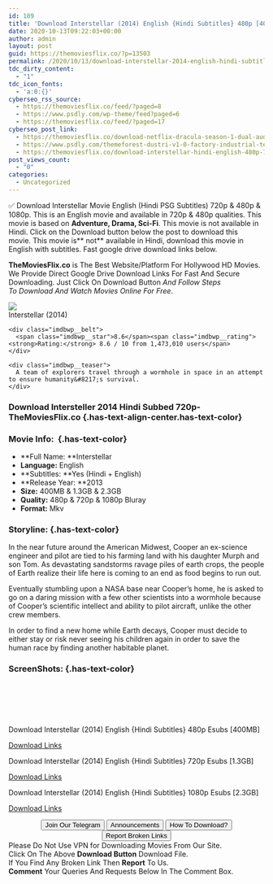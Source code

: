 ```yaml
---
id: 189
title: 'Download Interstellar (2014) English {Hindi Subtitles} 480p [400MB] || 720p [1.3GB] || 1080p [2.3GB]'
date: 2020-10-13T09:22:03+00:00
author: admin
layout: post
guid: https://themoviesflix.co/?p=13503
permalink: /2020/10/13/download-interstellar-2014-english-hindi-subtitles-480p-400mb-720p-1-3gb-1080p-2-3gb/
tdc_dirty_content:
  - "1"
tdc_icon_fonts:
  - 'a:0:{}'
cyberseo_rss_source:
  - https://themoviesflix.co/feed/?paged=8
  - https://www.psdly.com/wp-theme/feed?paged=6
  - https://themoviesflix.co/feed/?paged=17
cyberseo_post_link:
  - https://themoviesflix.co/download-netflix-dracula-season-1-dual-audio-hindi-english-web-dl-hd-720p-650mb/
  - https://www.psdly.com/themeforest-dustri-v1-0-factory-industrial-template-kit-28428748
  - https://themoviesflix.co/download-interstellar-hindi-english-480p-720p-1080p/
post_views_count:
  - "0"
categories:
  - Uncategorized
---
```

✅ Download Interstellar&nbsp;Movie&nbsp;English (Hindi PSG Subtitles)&nbsp;720p&nbsp;&&nbsp;480p&nbsp;& 1080p. This is an English movie and available in&nbsp;720p&nbsp;&&nbsp;480p&nbsp;qualities. This movie is based on&nbsp;**Adventure, Drama, Sci-Fi**. This movie is not available in Hindi. Click on the Download button below the post to download this movie.&nbsp;This movie is**&nbsp;not**&nbsp;available in Hindi, download this movie in English with subtitles. Fast google drive download links below.

**TheMoviesFlix.co**&nbsp;is The Best Website/Platform For Hollywood HD Movies. We Provide Direct Google Drive Download Links For Fast And Secure Downloading. Just Click On Download Button&nbsp;_And Follow Steps To&nbsp;Download And Watch Movies Online For Free_.

<div class="imdbwp imdbwp--movie dark">
  <div class="imdbwp__thumb">
    <a class="imdbwp__link" target="_blank" title="Interstellar" href="https://www.imdb.com/title/tt0816692/" rel="nofollow noopener noreferrer"><img class="imdbwp__img" src="https://m.media-amazon.com/images/M/MV5BZjdkOTU3MDktN2IxOS00OGEyLWFmMjktY2FiMmZkNWIyODZiXkEyXkFqcGdeQXVyMTMxODk2OTU@._V1_SX300.jpg" /></a>
  </div>
  
  <div class="imdbwp__content">
    <div class="imdbwp__header">
      <span class="imdbwp__title">Interstellar</span> (2014)
    </div>
    
    <div class="imdbwp__belt">
      <span class="imdbwp__star">8.6</span><span class="imdbwp__rating"><strong>Rating:</strong> 8.6 / 10 from 1,473,010 users</span>
    </div>
    
    <div class="imdbwp__teaser">
      A team of explorers travel through a wormhole in space in an attempt to ensure humanity&#8217;s survival.
    </div>
  </div>
</div>

### Download Intersteller 2014 Hindi Subbed 720p- TheMoviesFlix.co {.has-text-align-center.has-text-color}

### Movie Info:&nbsp; {.has-text-color}

  * **Full Name:&nbsp;**Interstellar
  * **Language:**&nbsp;English
  * **Subtitles:&nbsp;**Yes (Hindi + English)
  * **Release Year:&nbsp;**2013
  * **Size:**&nbsp;400MB & 1.3GB & 2.3GB
  * **Quality:**&nbsp;480p & 720p & 1080p Bluray
  * **Format:**&nbsp;Mkv

### Storyline: {.has-text-color}

In the near future around the American Midwest, Cooper an ex-science engineer and pilot are tied to his farming land with his daughter Murph and son Tom. As devastating sandstorms ravage piles of earth crops, the people of Earth realize their life here is coming to an end as food begins to run out.

Eventually stumbling upon a NASA base near Cooper’s home, he is asked to go on a daring mission with a few other scientists into a wormhole because of Cooper’s scientific intellect and ability to pilot aircraft, unlike the other crew members.

In order to find a new home while Earth decays, Cooper must decide to either stay or risk never seeing his children again in order to save the human race by finding another habitable planet.

### ScreenShots: {.has-text-color}

<div class="wp-block-image">
  <figure class="aligncenter"><img src="https://i.imgur.com/DwyzmGw.png" alt /></figure>
</div>

<div class="wp-block-image">
  <figure class="aligncenter"><img src="https://i.imgur.com/2AzkoLS.jpg" alt /></figure>
</div>

<div class="wp-block-image">
  <figure class="aligncenter"><img src="https://i.imgur.com/qoIrwRC.png" alt /></figure>
</div>

<div class="wp-block-image">
  <figure class="aligncenter"><img src="https://i.imgur.com/Gob6sEu.jpg" alt /></figure>
</div>

<div class="wp-block-image">
  <figure class="aligncenter"><img src="https://i.imgur.com/WVpmo2m.png" alt /></figure>
</div>

<div class="wp-block-image">
  <figure class="aligncenter"><img src="https://i.imgur.com/nPIobGx.jpg" alt /></figure>
</div>

<p class="has-text-align-center has-text-color has-medium-font-size">
  Download Interstellar (2014) English {Hindi Subtitles} 480p Esubs [400MB]
</p>

<span class="mb-center maxbutton-3-center"><span class="maxbutton-3-container mb-container"><a class="maxbutton-3 maxbutton maxbutton-post-button" target="_blank" rel="nofollow noopener noreferrer" href="https://coinquint.com/a13362/"><span class="mb-text">Download Links</span></a></span></span>

<p class="has-text-align-center has-text-color has-medium-font-size">
  Download Interstellar (2014) English {Hindi Subtitles} 720p Esubs [1.3GB]
</p>

<span class="mb-center maxbutton-3-center"><span class="maxbutton-3-container mb-container"><a class="maxbutton-3 maxbutton maxbutton-post-button" target="_blank" rel="nofollow noopener noreferrer" href="https://coinquint.com/a13364/"><span class="mb-text">Download Links</span></a></span></span>

<p class="has-text-align-center has-text-color has-medium-font-size">
  Download Interstellar (2014) English {Hindi Subtitles} 1080p Esubs [2.3GB]
</p>

<span class="mb-center maxbutton-3-center"><span class="maxbutton-3-container mb-container"><a class="maxbutton-3 maxbutton maxbutton-post-button" target="_blank" rel="nofollow noopener noreferrer" href="https://coinquint.com/a13366/"><span class="mb-text">Download Links</span></a></span></span>

<center>
</center>

<center>
  <a href="https://t.me/themoviesflixcom" target="_blank" data-wpel-link="external" rel="nofollow external noopener noreferrer"><button class="button button5">Join Our Telegram</button></a> <a href="https://themoviesflix.co/download-interstellar-hindi-english-480p-720p-1080p/#" target="_blank" data-wpel-link="external" rel="nofollow external noopener noreferrer"><button class="button button5">Announcements</button></a> <a href="https://themoviesflix.com/how-to-download/" target="_blank" data-wpel-link="external" rel="nofollow external noopener noreferrer"><button class="button button5">How To Download?</button></a> <a href="https://themoviesflix.co/download-interstellar-hindi-english-480p-720p-1080p/#" target="_blank" data-wpel-link="external" rel="nofollow external noopener noreferrer"><button class="button button5">Report Broken Links</button></a>
</center>

<div class="alert alert-danger">
  Please Do Not Use VPN for Downloading Movies From Our Site.
</div>

<div class="alert alert-success">
  Click On The Above <strong>Download Button</strong> Download File.
</div>

<div class="alert alert-warning">
  If You Find Any Broken Link Then <strong>Report</strong> To Us.
</div>

<div class="alert alert-info">
  <strong>Comment</strong> Your Queries And Requests Below In The Comment Box.
</div>